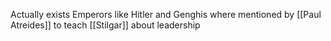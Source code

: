 Actually exists
Emperors like Hitler and Genghis where mentioned by [[Paul Atreides]] to teach [[Stilgar]] about leadership